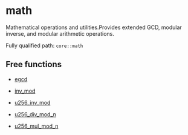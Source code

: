 # math

Mathematical operations and utilities.Provides extended GCD, modular inverse, and modular arithmetic operations.

Fully qualified path: `core::math`

## Free functions

- [egcd](./core-math-egcd.md)

- [inv_mod](./core-math-inv_mod.md)

- [u256_inv_mod](./core-math-u256_inv_mod.md)

- [u256_div_mod_n](./core-math-u256_div_mod_n.md)

- [u256_mul_mod_n](./core-math-u256_mul_mod_n.md)

